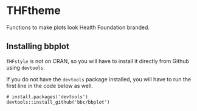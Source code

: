 # THFtheme
Functions to make plots look Health Foundation branded.

## Installing bbplot

`THFstyle` is not on CRAN, so you will have to install it directly from Github using `devtools`. 

If you do not have the `devtools` package installed, you will have to run the first line in the code below as well. 


```
# install.packages('devtools')
devtools::install_github('bbc/bbplot')
```
